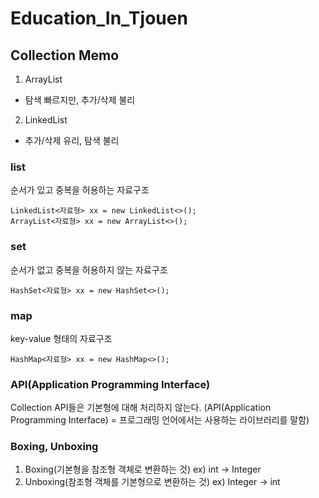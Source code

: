# Education_In_Tjouen

## Collection Memo
1. ArrayList 
+ 탐색 빠르지만, 추가/삭제 불리
2. LinkedList
+ 추가/삭제 유리, 탐색 불리
 
### list 
순서가 있고 중복을 허용하는 자료구조	
```
LinkedList<자료형> xx = new LinkedList<>();
ArrayList<자료형> xx = new ArrayList<>();							
```

### set 
순서가 없고 중복을 허용하지 않는 자료구조
```
HashSet<자료형> xx = new HashSet<>();
```

### map
key-value 형태의 자료구조
```
HashMap<자료형> xx = new HashMap<>();
```
	
### API(Application Programming Interface)
Collection API들은 기본형에 대해 처리하지 않는다.
(API(Application Programming Interface) = 프로그래밍 언어에서는 사용하는 라이브러리를 말함)

### Boxing, Unboxing
1. Boxing(기본형을 참조형 객체로 변환하는 것) ex) int -> Integer
2. Unboxing(참조형 객체를 기본형으로 변환하는 것) ex) Integer -> int
 
